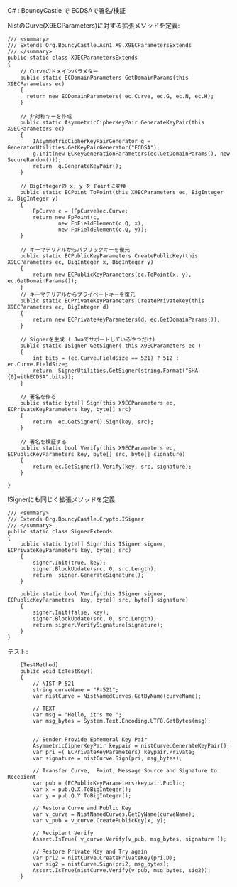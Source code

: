 C# : BouncyCastle で ECDSAで署名/検証

NistのCurve(X9ECParameters)に対する拡張メソッドを定義:

    /// <summary>
    /// Extends Org.BouncyCastle.Asn1.X9.X9ECParametersExtends
    /// </summary>
    public static class X9ECParametersExtends
    {
        // Curveのドメインパラメター
        public static ECDomainParameters GetDomainParams(this X9ECParameters ec)
        {
          return new ECDomainParameters( ec.Curve, ec.G, ec.N, ec.H);
        }

        // 非対称キーを作成
        public static AsymmetricCipherKeyPair GenerateKeyPair(this X9ECParameters ec)
        {
            IAsymmetricCipherKeyPairGenerator g = GeneratorUtilities.GetKeyPairGenerator("ECDSA");
            g.Init(new ECKeyGenerationParameters(ec.GetDomainParams(), new SecureRandom()));
            return  g.GenerateKeyPair();
        }

        // BigIntegerの x, y を Pointに変換
        public static ECPoint ToPoint(this X9ECParameters ec, BigInteger x, BigInteger y)
        {
            FpCurve c = (FpCurve)ec.Curve;
            return new FpPoint(c,
                    new FpFieldElement(c.Q, x),
                    new FpFieldElement(c.Q, y));
        }
        
        // キーマテリアルからパブリックキーを復元
        public static ECPublicKeyParameters CreatePublicKey(this X9ECParameters ec, BigInteger x, BigInteger y)
        {
            return new ECPublicKeyParameters(ec.ToPoint(x, y), ec.GetDomainParams());
        }
        // キーマテリアルからプライベートキーを復元
        public static ECPrivateKeyParameters CreatePrivateKey(this X9ECParameters ec, BigInteger d)
        {
            return new ECPrivateKeyParameters(d, ec.GetDomainParams());
        }

        // Signerを生成 ( Jwaでサポートしているやつだけ)
        public static ISigner GetSigner( this X9ECParameters ec )
        {
            int bits = (ec.Curve.FieldSize == 521) ? 512 : ec.Curve.FieldSize;
            return  SignerUtilities.GetSigner(string.Format("SHA-{0}withECDSA",bits));
        }
        
        // 署名を作る
        public static byte[] Sign(this X9ECParameters ec, ECPrivateKeyParameters key, byte[] src)
        {
            return  ec.GetSigner().Sign(key, src);
        }
        
        // 署名を検証する
        public static bool Verify(this X9ECParameters ec, ECPublicKeyParameters key, byte[] src, byte[] signature)
        {
            return ec.GetSigner().Verify(key, src, signature);
        }
         
    }

ISignerにも同じく拡張メソッドを定義

    /// <summary>
    /// Extends Org.BouncyCastle.Crypto.ISigner
    /// </summary>
    public static class SignerExtends
    {
        public static byte[] Sign(this ISigner signer, ECPrivateKeyParameters key, byte[] src)
        {
            signer.Init(true, key);
            signer.BlockUpdate(src, 0, src.Length);
            return  signer.GenerateSignature();
        }

        public static bool Verify(this ISigner signer, ECPublicKeyParameters  key, byte[] src, byte[] signature)
        {
            signer.Init(false, key);
            signer.BlockUpdate(src, 0, src.Length);
            return signer.VerifySignature(signature);
        }
    }

テスト:


        [TestMethod]
        public void EcTestKey()
        {
			// NIST P-521
            string curveName = "P-521";
            var nistCurve = NistNamedCurves.GetByName(curveName);

			// TEXT
            var msg = "Hello, it's me.";
            var msg_bytes = System.Text.Encoding.UTF8.GetBytes(msg);


            // Sender Provide Ephemeral Key Pair
            AsymmetricCipherKeyPair keypair = nistCurve.GenerateKeyPair();
            var pri =( ECPrivateKeyParameters) keypair.Private;
            var signature = nistCurve.Sign(pri, msg_bytes);

            // Transfer Curve,  Point, Message Source and Signature to Recepient
            var pub = (ECPublicKeyParameters)keypair.Public;
            var x = pub.Q.X.ToBigInteger();
            var y = pub.Q.Y.ToBigInteger();

            // Restore Curve and Public Key
            var v_curve = NistNamedCurves.GetByName(curveName);
            var v_pub = v_curve.CreatePublicKey(x, y);
                
            // Recipient Verify
            Assert.IsTrue( v_curve.Verify(v_pub, msg_bytes, signature ));

            // Restore Private Key and Try again
            var pri2 = nistCurve.CreatePrivateKey(pri.D);
            var sig2 = nistCurve.Sign(pri2, msg_bytes);
            Assert.IsTrue(nistCurve.Verify(v_pub, msg_bytes, sig2));           
        }